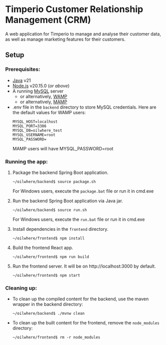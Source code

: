 # Timperio Customer Relationship Management (CRM)
A web application for Timperio to manage and analyse their customer data, as well as manage marketing features for their customers.

## Setup
### Prerequisites:
- [Java](https://www.oracle.com/java/technologies/javase/jdk21-archive-downloads.html) v21
- [Node.js](https://nodejs.org/en/) v20.15.0 (_or above_)
- A running [MySQL](https://dev.mysql.com/doc/mysql-installation-excerpt/5.7/en/) server
  - or alternatively, [WAMP](https://wampserver.aviatechno.net/)
  - or alternatively, [MAMP](https://www.mamp.info/en/windows/)
- .env file in the `backend` directory to store MySQL credentials. Here are the default values for WAMP users:
  ```
  MYSQL_HOST=localhost
  MYSQL_PORT=3306
  MYSQL_DB=oilwhere_test
  MYSQL_USERNAME=root
  MYSQL_PASSWORD=
  ```
  MAMP users will have MYSQL_PASSWORD=root

### Running the app:
1. Package the backend Spring Boot application.

    `~/oilwhere/backend$ source package.sh`

    For Windows users, execute the `package.bat` file or run it in cmd.exe

1. Run the backend Spring Boot application via Java jar.

    `~/oilwhere/backend$ source run.sh`

    For Windows users, execute the `run.bat` file or run it in cmd.exe

1. Install dependencies in the `frontend` directory.

    `~/oilwhere/frontend$ npm install`

1. Build the frontend React app.

    `~/oilwhere/frontend$ npm run build`

1. Run the frontend server. It will be on http://localhost:3000 by default.

    `~/oilwhere/frontend$ npm start`

### Cleaning up:
- To clean up the compiled content for the backend, use the maven wrapper in the backend directory:

    `~/oilwhere/backend$ ./mvnw clean`

- To clean up the built content for the frontend, remove the `node_modules` directory:

    `~/oilwhere/frontend$ rm -r node_modules`
